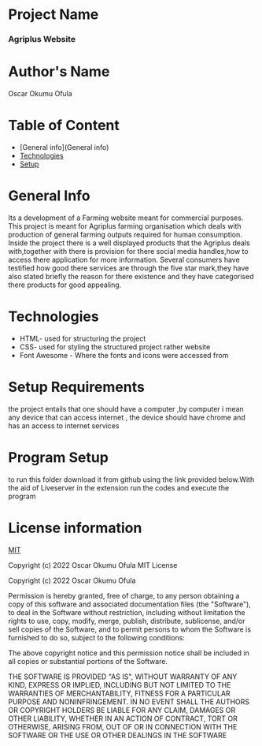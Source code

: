 # Project Name
### Agriplus Website
# Author's Name
Oscar Okumu Ofula
# Table of Content
* [General info](General info)
* [Technologies](Technologies)
* [Setup](Setup)
# General Info
Its a development of a Farming website meant for commercial purposes. This project is meant for Agriplus farming organisation which deals with production of general farming outputs required for human consumption. Inside the project there is a well displayed products that the Agriplus deals with,together with there is provision for there social media handles,how to access there application for more information. Several consumers have testified how good there services are through the five star mark,they have also stated briefly  the reason for there existence and they have categorised there products for good appealing.
# Technologies
* HTML- used for structuring the project
* CSS- used for styling the structured project rather website
* Font Awesome - Where the fonts and icons were accessed from
# Setup Requirements
the project entails that one should have a computer ,by computer i mean any device that can access internet , the device should have chrome and has an access to internet services
# Program Setup
to run this folder download it  from github using the link provided below.With the aid of Liveserver in the extension run the codes and execute the program
# License information
[MIT](LICENSE)

Copyright (c) 2022 Oscar Okumu Ofula
MIT License

Copyright (c) 2022 Oscar Okumu Ofula

Permission is hereby granted, free of charge, to any person obtaining a copy of this software and associated documentation files (the "Software"), to deal in the Software without restriction, including without limitation the rights to use, copy, modify, merge, publish, distribute, sublicense, and/or sell copies of the Software, and to permit persons to whom the Software is furnished to do so, subject to the following conditions:

The above copyright notice and this permission notice shall be included in all copies or substantial portions of the Software.

THE SOFTWARE IS PROVIDED "AS IS", WITHOUT WARRANTY OF ANY KIND, EXPRESS OR IMPLIED, INCLUDING BUT NOT LIMITED TO THE WARRANTIES OF MERCHANTABILITY, FITNESS FOR A PARTICULAR PURPOSE AND NONINFRINGEMENT. IN NO EVENT SHALL THE AUTHORS OR COPYRIGHT HOLDERS BE LIABLE FOR ANY CLAIM, DAMAGES OR OTHER LIABILITY, WHETHER IN AN ACTION OF CONTRACT, TORT OR OTHERWISE, ARISING FROM, OUT OF OR IN CONNECTION WITH THE SOFTWARE OR THE USE OR OTHER DEALINGS IN THE SOFTWARE

